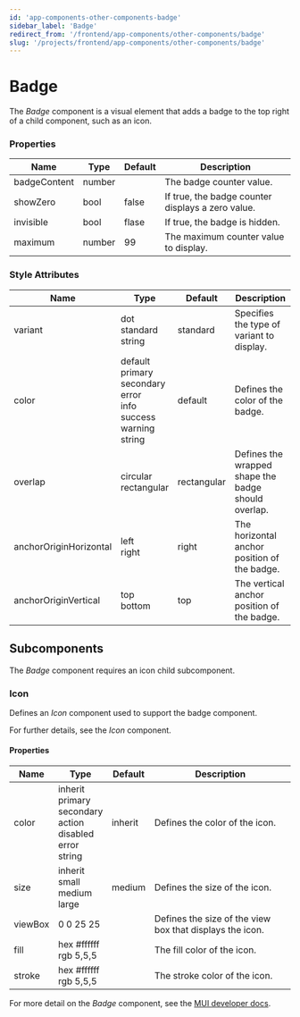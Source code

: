```yaml
---
id: 'app-components-other-components-badge'
sidebar_label: 'Badge'
redirect_from: '/frontend/app-components/other-components/badge'
slug: '/projects/frontend/app-components/other-components/badge'
---
```


# Badge

The _Badge_ component is a visual element that adds a badge to the top right of a child component, such as an icon.

### Properties

<table>
<thead>
<tr><th>Name</th><th>Type</th><th>Default</th><th>Description</th></tr>
</thead>
<tbody>
<tr><td>badgeContent</td><td>number</td><td></td><td>The badge counter value.</td></tr>
<tr><td>showZero</td><td>bool</td><td>false</td><td>If true, the badge counter displays a zero value.</td></tr>
<tr><td>invisible</td><td>bool</td><td>flase</td><td>If true, the badge is hidden.</td></tr>
<tr><td>maximum</td><td>number</td><td>99</td><td>The maximum counter value to display.</td></tr>
</tbody>
</table>

### Style Attributes

<table>
<thead>
<tr><th>Name</th><th>Type</th><th>Default</th><th>Description</th></tr>
</thead>
<tbody>
<tr><td>variant</td><td>dot<br/>standard<br/>string</td><td>standard</td><td>Specifies the type of variant to display.</td></tr>
<tr><td>color</td><td>default<br/>primary<br/>secondary<br/>error<br/>info<br/>success<br/>warning<br/>string</td><td>default</td><td>Defines the color of the badge.</td></tr>
<tr><td>overlap</td><td>circular<br/>rectangular</td><td>rectangular</td><td>Defines the wrapped shape the badge should overlap.</td></tr>
<tr><td>anchorOriginHorizontal</td><td>left<br/>right</td><td>right</td><td>The horizontal anchor position of the badge.</td></tr>
<tr><td>anchorOriginVertical</td><td>top<br/>bottom</td><td>top</td><td>The vertical anchor position of the badge.</td></tr>
</tbody>
</table>

## Subcomponents

The _Badge_ component requires an icon child subcomponent.

### Icon

Defines an _Icon_ component used to support the badge component.

For further details, see the *Icon* component.

#### Properties

<table>
<thead>
<tr><th>Name</th><th>Type</th><th>Default</th><th>Description</th></tr>
</thead>
<tbody>
<tr><td>color</td><td>inherit<br/>primary<br/>secondary<br/>action<br/>disabled<br/>error<br/>string</td><td>inherit</td><td>Defines the color of the icon.</td></tr>
<tr><td>size</td><td>inherit<br/>small<br/>medium<br/>large</td><td>medium</td><td>Defines the size of the icon.</td></tr>
<tr><td>viewBox</td><td>0 0 25 25<br/></td><td></td><td>Defines the size of the view box that displays the icon.</td></tr>
<tr><td>fill</td><td>hex #ffffff<br/>rgb 5,5,5</td><td></td><td>The fill color of the icon.</td></tr>
<tr><td>stroke</td><td>hex #ffffff<br/>rgb 5,5,5</td><td></td><td>The stroke color of the icon.</td></tr>
</tbody>
</table>

For more detail on the _Badge_ component, see the [MUI developer docs](https://mui.com/material-ui/api/badge/).
